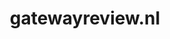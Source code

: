 ---
layout: post
title:  "gatewayreview.nl"
internal_url:  "/dutchgov/gatewayreview.nl.html"
subdomains_count: 2
all_subdomains_count: 11
urls_count: 2
ssl_rank: 100
http_rank: 75
url_link: /data/gatewayreview.nl/urls.txt
all_subdomains_link: /data/gatewayreview.nl/all_subdomains.txt
subdomains_link: /data/gatewayreview.nl/subdomains.txt
categories: dutchgov
---